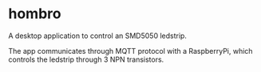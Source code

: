 # hombro
A desktop application to control an SMD5050 ledstrip. 

The app communicates through MQTT protocol with a RaspberryPi, which controls the ledstrip through 3 NPN transistors.
